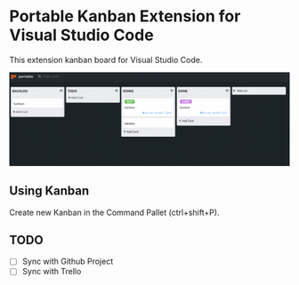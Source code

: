 # Portable Kanban Extension for Visual Studio Code

This extension kanban board for Visual Studio Code.

![kanban](./img/kanban.png)

## Using Kanban

Create new Kanban in the Command Pallet (ctrl+shift+P).

## TODO

- [ ] Sync with Github Project
- [ ] Sync with Trello